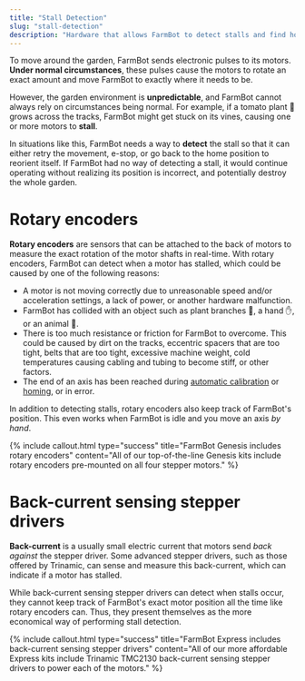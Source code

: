 ```yaml
---
title: "Stall Detection"
slug: "stall-detection"
description: "Hardware that allows FarmBot to detect stalls and find home and axis maximums"
---
```


To move around the garden, FarmBot sends electronic pulses to its motors. **Under normal circumstances**, these pulses cause the motors to rotate an exact amount and move FarmBot to exactly where it needs to be.

However, the garden environment is **unpredictable**, and FarmBot cannot always rely on circumstances being normal. For example, if a tomato plant :tomato: grows across the tracks, FarmBot might get stuck on its vines, causing one or more motors to **stall**.

In situations like this, FarmBot needs a way to **detect** the stall so that it can either retry the movement, e-stop, or go back to the home position to reorient itself. If FarmBot had no way of detecting a stall, it would continue operating without realizing its position is incorrect, and potentially destroy the whole garden.

# Rotary encoders
**Rotary encoders** are sensors that can be attached to the back of motors to measure the exact rotation of the motor shafts in real-time. With rotary encoders, FarmBot can detect when a motor has stalled, which could be caused by one of the following reasons:

* A motor is not moving correctly due to unreasonable speed and/or acceleration settings, a lack of power, or another hardware malfunction.
* FarmBot has collided with an object such as plant branches :seedling:, a hand :hand:, or an animal :dog:.
* There is too much resistance or friction for FarmBot to overcome. This could be caused by dirt on the tracks, eccentric spacers that are too tight, belts that are too tight, excessive machine weight, cold temperatures causing cabling and tubing to become stiff, or other factors.
* The end of an axis has been reached during [automatic calibration](../../FarmBot-Software/how-to-guides/calibrate-and-home-farmbot.md#automatic-calibration) or [homing](../../FarmBot-Software/how-to-guides/calibrate-and-home-farmbot.md#homing), or in error.

In addition to detecting stalls, rotary encoders also keep track of FarmBot's position. This even works when FarmBot is idle and you move an axis _by hand_.

{%
include callout.html
type="success"
title="FarmBot Genesis includes rotary encoders"
content="All of our top-of-the-line Genesis kits include rotary encoders pre-mounted on all four stepper motors."
%}

# Back-current sensing stepper drivers
**Back-current** is a usually small electric current that motors send _back against_ the stepper driver. Some advanced stepper drivers, such as those offered by Trinamic, can sense and measure this back-current, which can indicate if a motor has stalled.

While back-current sensing stepper drivers can detect when stalls occur, they cannot keep track of FarmBot's exact motor position all the time like rotary encoders can. Thus, they present themselves as the more economical way of performing stall detection.

{%
include callout.html
type="success"
title="FarmBot Express includes back-current sensing stepper drivers"
content="All of our more affordable Express kits include Trinamic TMC2130 back-current sensing stepper drivers to power each of the motors."
%}

